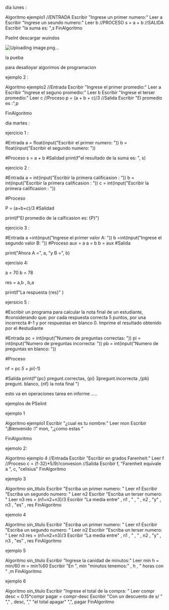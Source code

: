dia lunes : 

Algoritmo ejemplo1
	//ENTRADA
	Escribir "Ingrese un primer numero:"
	Leer a 
	Escribir "Ingrese un seundo numero:"
	Leer b
	//PROCESO
	s = a + b 
	//SALIDA
	Escribir "la suma es: ",s
FinAlgoritmo


Pselnt descargar wuindos 

![Uploading image.png…]()


la pueba 


para desalloyar algorimos  de programacion 


ejemplo 2 : 



Algoritmo ejemplo2
	//Entrada 
	Escribir "Ingrese el primer promedio:"
	Leer a
	Escribir "Ingrese el seguno promedio:"
	Leer b
	Escribir "Ingrese el terser promedio:"
	Leer c
	//Proceso
	p = (a + b + c)/3
	//Salida
	Escribir "El promedio es :",p
	

FinAlgoritmo


dia martes : 


ejercicio 1 :

#Entrada 
a = float(input("Escribir el primer numero: "))
b = float(input("Escribir el segundo numero: "))

#Proceso
s = a + b
#Salidad
print(f"el resultado de la suma es: ", s)


ejercicio 2 :

#Entrada 
a = int(input("Escribir la primera calificasion : "))
b = int(input("Escribir la primera calificasion : "))
c = int(input("Escribir la primera calificasion : "))

#Proceso

P = (a+b+c)/3
#Salidad

print(f"El promedio de la calficasion es: {P}")


ejercicio 3 :

#Entrada
a =int(input("Ingrese el primer valor A: "))
b =int(input("Ingrese el segundo valor B: "))
#Proceso
aux = a
a = b
b = aux 
#Salida

print("Ahora A =", a, "y B =", b)

ejercisio 4: 

a = 70
b = 78

res = a,b , b,a 

print(f"La respuesta {res}" )

ejersicio 5 :

#Escribir un programa para calcular la nota final de un estudiante,
#considerando que: por cada respuesta correcta 5 puntos, por una incorrecta
#-1 y por respuestas en blanco 0. Imprime el resultado obtenido por el
#estudiante

#Entrada 
pc = int(input("Numero de preguntas correctas: "))
pi = int(input("Numero de preguntas incorrecta: "))
pb = int(input("Numero de preguntas en blanco: "))


#Proceso 

nf = pc *5 + pi*(-1)

#Salida 
print(f"{pc} pregunt.correctas, {pi} 3pregunt.incorrecta ,{pb} pregunt. blanco, {nf} la nota final ")





esto va en operaciones tarea en informe .....


ejemplos de PSelint 

ejemplo 1 

Algoritmo ejemplo1
	Escribir "¿cual es tu nombre:"
	Leer mon
	Escribir "¡Bienvenido :!" mon, ",¿como estas "
	
	
	
FinAlgoritmo

ejemolo 2: 

Algoritmo  ejemplo 4 
	//Entrada
	Escribir "Escribir en  grados Farenheit:"
	Leer f 
	//Proceso
	c = (f-32)*5/9//convesion 
	//Salida
	Escribir f,  "Farenheit equivale a ", c,  "celisius"
FinAlgoritmo

ejemplo 3

Algoritmo sin_titulo
	Escribir "Escriba un primer numero: "
	Leer n1 
	Escribir "Escriba un segundo numero: "
	Leer n2
	Escribir "Escriba un terser numero: "
	Leer n3
	res = (n1+n2+n3)/3
	Escribir "La media entre" ,  n1 , " , " ,  n2 ,  "y" ,  n3 , "es" ,  res 
FinAlgoritmo

ejemolo 4 

Algoritmo sin_titulo
	Escribir "Escriba un primer numero: "
	Leer n1 
	Escribir "Escriba un segundo numero: "
	Leer n2
	Escribir "Escriba un terser numero: "
	Leer n3
	res = (n1+n2+n3)/3
	Escribir "La media entre" ,  n1 , " , " ,  n2 ,  "y" ,  n3 , "es" ,  res 
FinAlgoritmo

ejemplo 5 

Algoritmo sin_titulo
	Escribir  "Ingrese la canidad de minutos:"
	Leer min
	h = min/60
	m = min%60
	Escribir "En ",  min  "minutos tenemos:" , h , " horas  con " ,m
FinAlgoritmo

ejemplo 6 

Algoritmo sin_titulo
	Escribir "Ingrese el total de la compra: "
	Leer compr 
	desc = 0.15*compr
	pagar = compr-desc 
	Escribir "Con un descuento de s/ " "," , desc, "," "el total apagar" ",", pagar 
FinAlgoritmo














